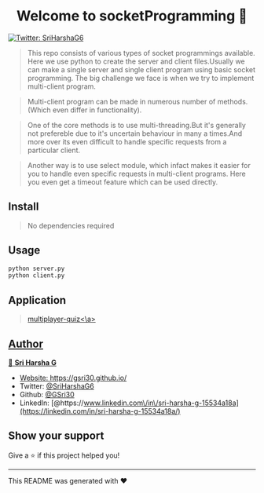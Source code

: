 <h1 align="center">Welcome to socketProgramming 👋</h1>
<p>
  <a href="https://twitter.com/SriHarshaG6" target="_blank">
    <img alt="Twitter: SriHarshaG6" src="https://img.shields.io/twitter/follow/SriHarshaG6.svg?style=social" />
  </a>
</p>

> This repo consists of various types of socket programmings available. Here we use python to create the server and client files.Usually we can make a single server and single client program using basic socket programming. The big challenge we face is when we try to implement multi-client program.

> Multi-client program can be made in numerous number of methods.(Which even differ in functionality).

> One of the core methods is to use multi-threading.But it's generally not prefereble due to it's uncertain behaviour in many a times.And more over its even difficult to handle specific requests from a particular client.

> Another way is to use select module, which infact makes it easier for you to handle even specific requests in multi-client programs. Here you even get a timeout feature which can be used directly.

## Install

> No dependencies required

## Usage

```sh
python server.py
python client.py
```
## Application
> <a href="https://github.com/GSri30/multiplayer-quiz">multiplayer-quiz<\a>

## Author

👤 **Sri Harsha G**

* Website: https://gsri30.github.io/
* Twitter: [@SriHarshaG6](https://twitter.com/SriHarshaG6)
* Github: [@GSri30](https://github.com/GSri30)
* LinkedIn: [@https:\/\/www.linkedin.com\/in\/sri-harsha-g-15534a18a](https://linkedin.com/in/sri-harsha-g-15534a18a/)

## Show your support

Give a ⭐️ if this project helped you!

***
This README was generated with ❤️
